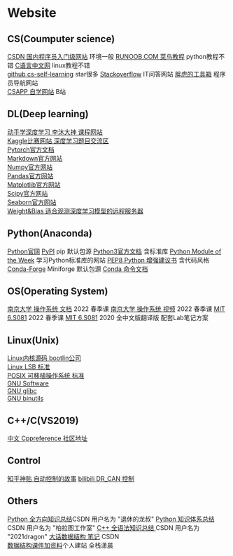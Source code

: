 # Website

## CS(Coumputer science)

[CSDN 国内程序员入门级网站](https://www.csdn.net/) 环境一般
[RUNOOB.COM 菜鸟教程](https://www.runoob.com/) python教程不错
[C语言中文网](http://c.biancheng.net/) linux教程不错  
[github cs-self-learning](https://github.com/pkuflyingpig/cs-self-learning/) star很多
[Stackoverflow](https://stackoverflow-clone.netlify.app/) IT问答网站
[胖虎的工具箱](https://www.955code.com/) 程序员导航网站  
[CSAPP 自学网站](https://fengmuzi2003.gitbook.io/csapp3e/) B站

## DL(Deep learning)

[动手学深度学习 李沐大神 课程网站](https://courses.d2l.ai/zh-v2/)  
[Kaggle比赛网站 深度学习题目交流区](https://www.kaggle.com/)  
[Pytorch官方文档](https://pytorch.org/docs/stable/index.html)  
[Markdown官方网站](https://www.markdownguide.org/)  
[Numpy官方网站](https://numpy.org/doc/stable/index.html)  
[Pandas官方网站](https://pandas.pydata.org/docs/index.html)  
[Matplotlib官方网站](https://matplotlib.org/stable/index.html)  
[Scipy官方网站](https://docs.scipy.org/doc/scipy/)  
[Seaborn官方网站](https://seaborn.pydata.org/index.html)  
[Weight&Bias 适合观测深度学习模型的远程服务器](https://wandb.ai/site)  

## Python(Anaconda)

[Python官网](https://www.python.org/)
[PyPI](https://pypi.org/) pip 默认包源
[Python3官方文档](https://docs.python.org/3/) 含标准库
[Python Module of the Week](http://pymotw.com/) 学习Python标准库的网站
[PEP8 Python 增强建议书](https://www.python.org/dev/peps/pep-0008/) 含代码风格
[Conda-Forge](https://conda-forge.org/) Miniforge 默认包源
[Conda 命令文档](https://docs.conda.io/projects/conda/en/latest/commands.html)  

## OS(Operating System)

[南京大学 操作系统 文档](http://jyywiki.cn/OS/2022/) 2022 春季课
[南京大学 操作系统 视频](https://www.bilibili.com/video/BV1Cm4y1d7Ur/) 2022 春季课
[MIT 6.S081](https://pdos.csail.mit.edu/6.1810/2022/index.html)  2022 春季课
[MIT 6.S081](https://juejin.cn/column/7006016367988047909) 2020 全中文版翻译版 配套Lab笔记方案

## Linux(Unix)

[Linux内核源码 bootlin公司](ttps://elixir.bootlin.com/linux/latest/source)  
[Linux LSB 标准](https://refspecs.linuxbase.org/)  
[POSIX 可移植操作系统 标准](https://pubs.opengroup.org/onlinepubs/9699919799/basedefs/contents.html)  
[GNU Software](https://www.gnu.org/software/software.en.html)  
[GNU glibc](https://www.gnu.org/software/libc/manual/html_node/index.html)  
[GNU binutils](https://www.gnu.org/software/binutils/)  

## C++/C(VS2019)

[中文 Cppreference 社区地址](http://zh.cppreference.com/w/Main_Page)

## Control

[知乎神贴 自动控制的故事](https://zhuanlan.zhihu.com/p/65339164) 
[bilibili DR_CAN 控制](https://space.bilibili.com/230105574/channel/series)

## Others

[Python 全方向知识总结](https://blog.csdn.net/zhiguigu/article/details/117924606)CSDN 用户名为 "退休的龙叔" 
[Python 知识体系总结](https://blog.csdn.net/weixin_47654912/article/details/111362057) CSDN 用户名为 "柏拉图工作室" 
[C++ 全语法知识总结 ](https://blog.csdn.net/chenlong_cxy/article/details/127166206)CSDN 用户名为 "2021dragon"
[大话数据结构 笔记](https://blog.csdn.net/weixin_44571010/article/details/115677735) CSDN   
[数据结构课件加资料](https://xiaochen1024.com/courseware/60b4f11ab1aa91002eb53b18)个人建站 全栈潇晨

